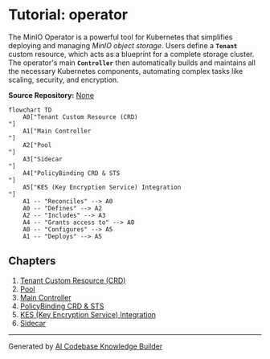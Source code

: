 # Tutorial: operator

The MinIO Operator is a powerful tool for Kubernetes that simplifies deploying and managing *MinIO object storage*. Users define a **`Tenant`** custom resource, which acts as a blueprint for a complete storage cluster. The operator's main **`Controller`** then automatically builds and maintains all the necessary Kubernetes components, automating complex tasks like scaling, security, and encryption.


**Source Repository:** [None](None)

```mermaid
flowchart TD
    A0["Tenant Custom Resource (CRD)
"]
    A1["Main Controller
"]
    A2["Pool
"]
    A3["Sidecar
"]
    A4["PolicyBinding CRD & STS
"]
    A5["KES (Key Encryption Service) Integration
"]
    A1 -- "Reconciles" --> A0
    A0 -- "Defines" --> A2
    A2 -- "Includes" --> A3
    A4 -- "Grants access to" --> A0
    A0 -- "Configures" --> A5
    A1 -- "Deploys" --> A5
```

## Chapters

1. [Tenant Custom Resource (CRD)
](01_tenant_custom_resource__crd__.md)
2. [Pool
](02_pool_.md)
3. [Main Controller
](03_main_controller_.md)
4. [PolicyBinding CRD & STS
](04_policybinding_crd___sts_.md)
5. [KES (Key Encryption Service) Integration
](05_kes__key_encryption_service__integration_.md)
6. [Sidecar
](06_sidecar_.md)


---

Generated by [AI Codebase Knowledge Builder](https://github.com/The-Pocket/Tutorial-Codebase-Knowledge)